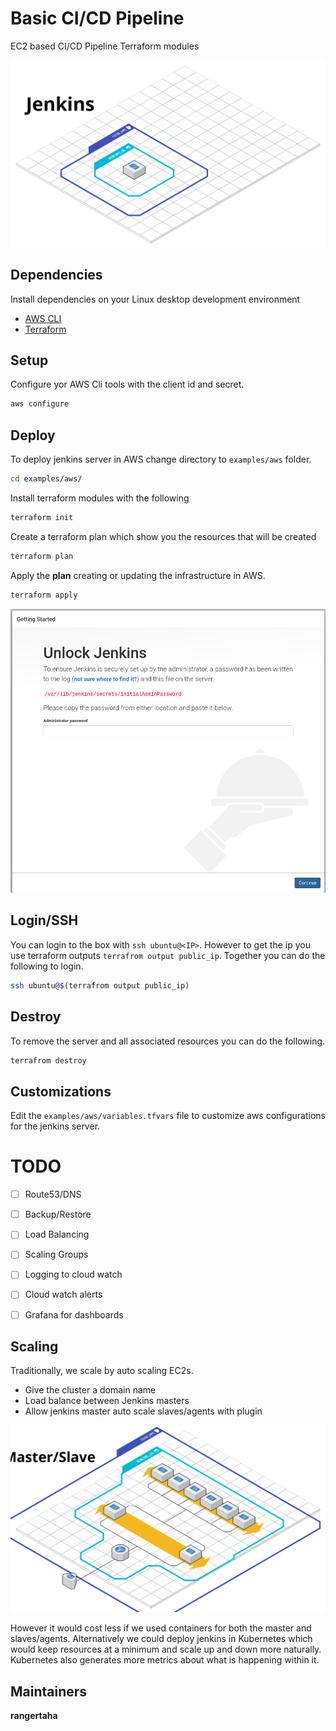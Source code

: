 # Basic CI/CD Pipeline

EC2 based CI/CD Pipeline Terraform modules


![Architecture](docs/architecture.png)


## Dependencies

Install dependencies on your Linux desktop development environment 

* [AWS CLI](https://docs.aws.amazon.com/cli/latest/userguide/install-cliv2.html)
* [Terraform](https://www.terraform.io/)


## Setup

Configure yor AWS Cli tools with the client id and secret.
```bash
aws configure
```


## Deploy

To deploy jenkins server in AWS change directory to `examples/aws` folder. 
```bash
cd examples/aws/
```

Install terraform modules with the following
```bash
terraform init
```

Create a terraform plan which show you the resources that will be created
```bash
terraform plan
```

Apply the **plan** creating or updating the infrastructure in AWS.
```bash
terraform apply 
```

![Architecture](docs/results.png)


## Login/SSH

You can login to the box with `ssh ubuntu@<IP>`. However to get the ip you use terraform outputs `terrafrom output public_ip`. 
Together you can do the following to login.

```bash
ssh ubuntu@$(terrafrom output public_ip)
```




## Destroy

To remove the server and all associated resources you can do the following.  
```bash
terrafrom destroy
```
 
## Customizations
Edit the `examples/aws/variables.tfvars` file to customize aws configurations for the jenkins server.
 

# TODO
 * [ ] Route53/DNS
 * [ ] Backup/Restore
 * [ ] Load Balancing
 * [ ] Scaling Groups
 * [ ] Logging to cloud watch
 * [ ] Cloud watch alerts
 * [ ] Grafana for dashboards

 
## Scaling

Traditionally, we scale by auto scaling EC2s. 
* Give the cluster a domain name
* Load balance between Jenkins masters
* Allow jenkins master auto scale slaves/agents with plugin


 ![Architecture](docs/architecture2.png)
 
However it would cost less if we used containers for both the 
master and slaves/agents. Alternatively we could deploy jenkins in
Kubernetes which would keep resources at a minimum and scale 
up and down more naturally. Kubernetes also generates more metrics
about what is happening within it. 



 
## Maintainers

**rangertaha**


